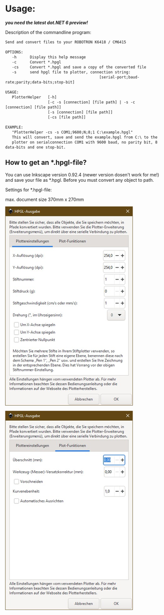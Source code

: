 # Usage:

_**you need the latest dot.NET 6 preview!**_

Description of the commandline program:

```
Send and convert files to your ROBOTRON K6418 / CM6415

OPTIONS:
   -h      Display this help message
   -c      Convert *.hpgl
   -cs     Convert *.hpgl and save a copy of the converted file
   -s      send hpgl file to plotter, connection string:
                                          [serial-port;baud-rate;parity;data-bits;stop-bit]

USAGE:
   PlotterHelper   [-h]
                   [-c -s [connection] [file path] | -s -c [connection] [file path]]
                   [-s [connection] [file path]]
                   [-cs [file path]]

EXAMPLE:
   "PlotterHelper -cs -s COM1;9600;N;8;1 C:\example.hpgl"
   This will convert, save and send the example.hpgl from C:\ to the
   plotter on serialconnection COM1 with 9600 baud, no parity bit, 8 data-bits and one stop-bit.
```

## How to get an *.hpgl-file?

You can use Inkscape version 0.92.4 (newer version dosen't work for me!) and save your file as *.hpgl. Before you must convert any object to path.

Settings for *.hpgl-file:

max. document size 370mm x 270mm

![alt text](Inkscape_Settings_1.jpg)

![alt text](Inkscape_Settings_2.jpg)
